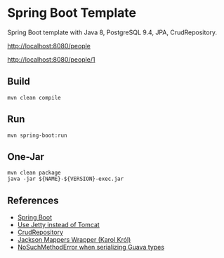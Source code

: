 # Spring Boot Template

Spring Boot template with Java 8, PostgreSQL 9.4, JPA, CrudRepository.

[http://localhost:8080/people](http://localhost:8080/people)

[http://localhost:8080/people/1](http://localhost:8080/people/1)

## Build

```
mvn clean compile
```

## Run

```
mvn spring-boot:run
```

## One-Jar

```
mvn clean package
java -jar ${NAME}-${VERSION}-exec.jar
```

## References
* [Spring Boot](http://projects.spring.io/spring-boot/)
* [Use Jetty instead of Tomcat](http://docs.spring.io/spring-boot/docs/current/reference/html/howto-embedded-servlet-containers.html#howto-use-jetty-instead-of-tomcat)
* [CrudRepository](http://docs.spring.io/spring-data/data-commons/docs/1.6.1.RELEASE/reference/html/repositories.html)
* [Jackson Mappers Wrapper (Karol Król)](https://github.com/kjkrol/jackson-mappers-wrapper)
* [NoSuchMethodError when serializing Guava types](https://github.com/FasterXML/jackson-datatype-guava/issues/78)
